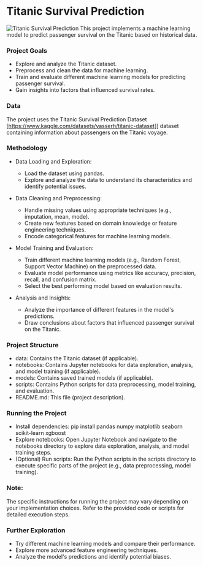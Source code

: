 # Titanic Survival Prediction
![Titanic Survival Prediction](https://raw.githubusercontent.com/Masterx-AI/Project_Titanic_Survival_Prediction_/main/titanic.jpg)
This project implements a machine learning model to predict passenger survival on the Titanic based on historical data.

### Project Goals

* Explore and analyze the Titanic dataset.
* Preprocess and clean the data for machine learning.
* Train and evaluate different machine learning models for predicting passenger survival.
* Gain insights into factors that influenced survival rates.

### Data

The project uses the Titanic Survival Prediction Dataset [https://www.kaggle.com/datasets/yasserh/titanic-dataset]] dataset containing information about passengers on the Titanic voyage.

### Methodology

* Data Loading and Exploration:
  - Load the dataset using pandas.
  - Explore and analyze the data to understand its characteristics and identify potential issues.

* Data Cleaning and Preprocessing:
  - Handle missing values using appropriate techniques (e.g., imputation, mean, mode).
  - Create new features based on domain knowledge or feature engineering techniques.
  - Encode categorical features for machine learning models.

* Model Training and Evaluation:
  - Train different machine learning models (e.g., Random Forest, Support Vector Machine) on the preprocessed data.
  - Evaluate model performance using metrics like accuracy, precision, recall, and confusion matrix.
  - Select the best performing model based on evaluation results.

* Analysis and Insights:
  - Analyze the importance of different features in the model's predictions.
  - Draw conclusions about factors that influenced passenger survival on the Titanic.

### Project Structure
  * data: Contains the Titanic dataset (if applicable).
  * notebooks: Contains Jupyter notebooks for data exploration, analysis, and model training (if applicable).
  * models: Contains saved trained models (if applicable).
  * scripts: Contains Python scripts for data preprocessing, model training, and evaluation.
  * README.md: This file (project description).

### Running the Project

* Install dependencies:
  pip install pandas numpy matplotlib seaborn scikit-learn xgboost
* Explore notebooks:
  Open Jupyter Notebook and navigate to the notebooks directory to explore data exploration, analysis, and model training steps.
* (Optional) Run scripts:
  Run the Python scripts in the scripts directory to execute specific parts of the project (e.g., data preprocessing, model training).

### Note:

The specific instructions for running the project may vary depending on your implementation choices. Refer to the provided code or scripts for detailed execution steps.

### Further Exploration
  - Try different machine learning models and compare their performance.
  - Explore more advanced feature engineering techniques.
  - Analyze the model's predictions and identify potential biases.

